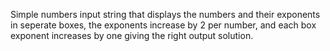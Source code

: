 Simple numbers input string that displays the numbers and their exponents in seperate boxes, the exponents increase by 2 per number, and each box exponent increases by one giving the right output solution.

